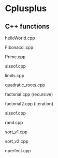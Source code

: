 # Cplusplus
## C++ functions

helloWorld.cpp

Fibonacci.cpp

Prime.cpp

sizeof.cpp

limits.cpp

quadratic_roots.cpp

factorial.cpp (recursive)

factorial2.cpp (iteration)

sizeof.cpp

rand.cpp

sort_v1.cpp

sort_v2.cpp

nperfect.cpp


